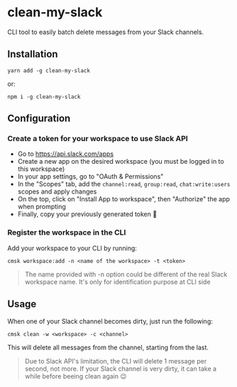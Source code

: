 # clean-my-slack
CLI tool to easily batch delete messages from your Slack channels. 

## Installation

```
yarn add -g clean-my-slack 
```
or:
```
npm i -g clean-my-slack
```

## Configuration

### Create a token for your workspace to use Slack API

- Go to https://api.slack.com/apps 
- Create a new app on the desired workspace (you must be logged in to this workspace)
- In your app settings, go to "OAuth & Permissions"
- In the "Scopes" tab, add the `channel:read`, `group:read`, `chat:write:users` scopes and apply changes
- On the top, click on "Install App to workspace", then "Authorize" the app when prompting
- Finally, copy your previously generated token 🙂

### Register the workspace in the CLI

Add your workspace to your CLI by running:
```
cmsk workspace:add -n <name of the workspace> -t <token>
```

> The name provided with -n option could be different of the real Slack workspace name.
> It's only for identification purpose at CLI side

## Usage

When one of your Slack channel becomes dirty, just run the following:
```
cmsk clean -w <workspace> -c <channel>
```

This will delete all messages from the channel, starting from the last.

> Due to Slack API's limitation, the CLI will delete 1 message per second, not more. 
> If your Slack channel is very dirty, it can take a while before beeing clean again 😉

